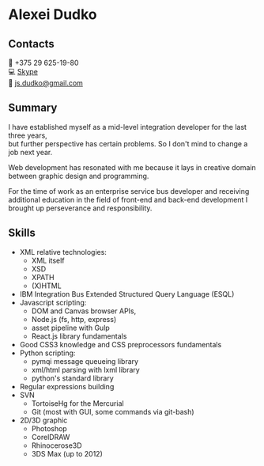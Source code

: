 # Alexei Dudko

## Contacts
:iphone: +375 29 625-19-80\
:computer: [Skype](https://join.skype.com/invite/nDkCXzyo7E7l)\
:incoming_envelope: [js.dudko@gmail.com](mailto:js.dudko@gmail.com)
## Summary
I have established myself as a mid-level integration developer for the last three years,\
but further perspective has certain problems. So I don't mind to change a job next year.

Web development has resonated with me because it lays in creative domain between graphic design and programming.

For the time of work as an enterprise service bus developer and receiving additional education in the field of front-end and back-end development I brought up perseverance and responsibility.
## Skills
+ XML relative technologies:
  + XML itself
  + XSD
  + XPATH
  + (X)HTML
+ IBM Integration Bus Extended Structured Query Language (ESQL)
+ Javascript scripting:
  + DOM and Canvas browser APIs, 
  + Node.js (fs, http, express)
  + asset pipeline with Gulp
  + React.js library fundamentals
+ Good CSS3 knowledge and CSS preprocessors fundamentals
+ Python scripting:
  + pymqi message queueing library
  + xml/html parsing with lxml library
  + python's standard library
+ Regular expressions building
+ SVN
  + TortoiseHg for the Mercurial
  + Git (most with GUI, some commands via git-bash)
+ 2D/3D graphic
  + Photoshop
  + CorelDRAW
  + Rhinocerose3D
  + 3DS Max (up to 2012)

